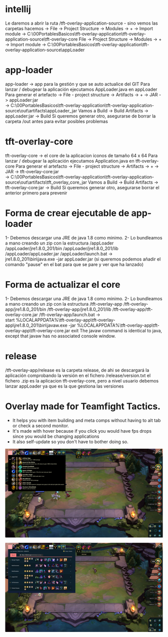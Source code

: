 # intellij
Le daremos a abrir la ruta /tft-overlay-application-source - sino vemos las carpetas hacemos ->
File -> Project Structure -> Modules -> + -> Import module -> C:\00PortablesBasicos\tft-overlay-application\tft-overlay-application-source\tft-overlay-core
File -> Project Structure -> Modules -> + -> Import module -> C:\00PortablesBasicos\tft-overlay-application\tft-overlay-application-source\appLoader

# app-loader
app-loader -> app para la gestión y que se auto actualice del GIT
Para lanzar / debugear la aplicación ejecutamos AppLoader.java en appLoader
Para generar el artefacto ->
File - project structure -> Artifacts -> + -> JAR -> appLoader:jar    
-> C:\00PortablesBasicos\tft-overlay-application\tft-overlay-application-source\out\artifacts\appLoader_jar
Vamos a Build -> Build Artifacts -> appLoader:jar -> Build
Si queremos generar otro, asegurarse de borrar la carpeta /out antes para evitar posibles problemas

# tft-overlay-core
tft-overlay-core -> el core de la aplicacion
iconos de tamaño 64 x 64
Para lanzar / debugear la aplicación ejecutamos Application.java en tft-overlay-core
Para generar el artefacto ->
File - project structure -> Artifacts -> + -> JAR -> tft-overlay-core:jar    
   -> C:\00PortablesBasicos\tft-overlay-application\tft-overlay-application-source\out\artifacts\tft_overlay_core_jar
Vamos a Build -> Build Artifacts -> tft-overlay-core:jar -> Build
Si queremos generar otro, asegurarse borrar el anterior primero para prevenir

# Forma de crear ejecutable de app-loader
1- Debemos descargar una JRE de java 1.8 como minimo.
2- Lo bundleamos a mano creando un zip con la estructura
/appLoader
/appLoader/jre1.8.0_201/bin
/appLoader/jre1.8.0_201/lib
/appLoader/appLoader.jar
/appLoader/launch.bat     ->      
jre1.8.0_201\bin\java.exe -jar appLoader.jar (si queremos podemos añadir el comando "pause" en el bat para que se pare y ver que ha lanzado)

# Forma de actualizar el core
1- Debemos descargar una JRE de java 1.8 como minimo.
2- Lo bundleamos a mano creando un zip con la estructura
/tft-overlay-app
/tft-overlay-app/jre1.8.0_201/bin
/tft-overlay-app/jre1.8.0_201/lib
/tft-overlay-app/tft-overlay-core.jar
/tft-overlay-app/launch.bat     ->  
start %LOCALAPPDATA%\tft-overlay-app\tft-overlay-app\jre1.8.0_201\bin\javaw.exe -jar %LOCALAPPDATA%\tft-overlay-app\tft-overlay-app\tft-overlay-core.jar
exit
The javaw command is identical to java, except that javaw has no associated console window.

# release
/tft-overlay-app/release es la carpeta release, de ahi se descargará la aplicación comprobando la versión en el fichero /release/version.txt
el fichero .zip es la aplicacion tft-overlay-core, pero a nivel usuario debemos lanzar appLoader ya que es la que gestiona las versiones

# Overlay made for Teamfight Tactics.
- It helps you with item building and meta comps without having to alt tab or check a second monitor.
- It's made with hover because if you click you would have fps drops since you would be changing applications
- It also self-update so you don't have to bother doing so.

![img1](https://raw.githubusercontent.com/kotololeuw/tft-overlay-app/master/readme-img/app-img.png)

![img1](https://raw.githubusercontent.com/kotololeuw/tft-overlay-app/master/readme-img/app-img-2.png)
